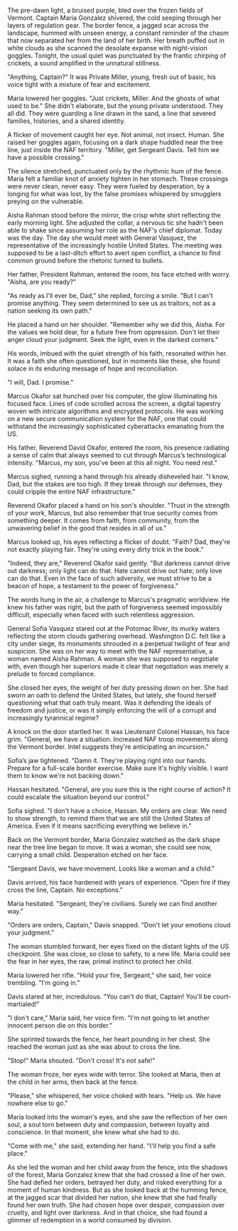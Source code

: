 The pre-dawn light, a bruised purple, bled over the frozen fields of Vermont. Captain Maria Gonzalez shivered, the cold seeping through her layers of regulation gear. The border fence, a jagged scar across the landscape, hummed with unseen energy, a constant reminder of the chasm that now separated her from the land of her birth. Her breath puffed out in white clouds as she scanned the desolate expanse with night-vision goggles. Tonight, the usual quiet was punctuated by the frantic chirping of crickets, a sound amplified in the unnatural stillness.

"Anything, Captain?" It was Private Miller, young, fresh out of basic, his voice tight with a mixture of fear and excitement.

Maria lowered her goggles. "Just crickets, Miller. And the ghosts of what used to be." She didn't elaborate, but the young private understood. They all did. They were guarding a line drawn in the sand, a line that severed families, histories, and a shared identity.

A flicker of movement caught her eye. Not animal, not insect. Human. She raised her goggles again, focusing on a dark shape huddled near the tree line, just inside the NAF territory. "Miller, get Sergeant Davis. Tell him we have a possible crossing."

The silence stretched, punctuated only by the rhythmic hum of the fence. Maria felt a familiar knot of anxiety tighten in her stomach. These crossings were never clean, never easy. They were fueled by desperation, by a longing for what was lost, by the false promises whispered by smugglers preying on the vulnerable.

Aisha Rahman stood before the mirror, the crisp white shirt reflecting the early morning light. She adjusted the collar, a nervous tic she hadn't been able to shake since assuming her role as the NAF's chief diplomat. Today was the day. The day she would meet with General Vasquez, the representative of the increasingly hostile United States. The meeting was supposed to be a last-ditch effort to avert open conflict, a chance to find common ground before the rhetoric turned to bullets.

Her father, President Rahman, entered the room, his face etched with worry. "Aisha, are you ready?"

"As ready as I'll ever be, Dad," she replied, forcing a smile. "But I can't promise anything. They seem determined to see us as traitors, not as a nation seeking its own path."

He placed a hand on her shoulder. "Remember why we did this, Aisha. For the values we hold dear, for a future free from oppression. Don't let their anger cloud your judgment. Seek the light, even in the darkest corners."

His words, imbued with the quiet strength of his faith, resonated within her. It was a faith she often questioned, but in moments like these, she found solace in its enduring message of hope and reconciliation.

"I will, Dad. I promise."

Marcus Okafor sat hunched over his computer, the glow illuminating his focused face. Lines of code scrolled across the screen, a digital tapestry woven with intricate algorithms and encrypted protocols. He was working on a new secure communication system for the NAF, one that could withstand the increasingly sophisticated cyberattacks emanating from the US.

His father, Reverend David Okafor, entered the room, his presence radiating a sense of calm that always seemed to cut through Marcus’s technological intensity. "Marcus, my son, you've been at this all night. You need rest."

Marcus sighed, running a hand through his already disheveled hair. "I know, Dad, but the stakes are too high. If they break through our defenses, they could cripple the entire NAF infrastructure."

Reverend Okafor placed a hand on his son's shoulder. "Trust in the strength of your work, Marcus, but also remember that true security comes from something deeper. It comes from faith, from community, from the unwavering belief in the good that resides in all of us."

Marcus looked up, his eyes reflecting a flicker of doubt. "Faith? Dad, they're not exactly playing fair. They're using every dirty trick in the book."

"Indeed, they are," Reverend Okafor said gently. "But darkness cannot drive out darkness; only light can do that. Hate cannot drive out hate; only love can do that. Even in the face of such adversity, we must strive to be a beacon of hope, a testament to the power of forgiveness."

The words hung in the air, a challenge to Marcus's pragmatic worldview. He knew his father was right, but the path of forgiveness seemed impossibly difficult, especially when faced with such relentless aggression.

General Sofia Vasquez stared out at the Potomac River, its murky waters reflecting the storm clouds gathering overhead. Washington D.C. felt like a city under siege, its monuments shrouded in a perpetual twilight of fear and suspicion. She was on her way to meet with the NAF representative, a woman named Aisha Rahman. A woman she was supposed to negotiate with, even though her superiors made it clear that negotiation was merely a prelude to forced compliance.

She closed her eyes, the weight of her duty pressing down on her. She had sworn an oath to defend the United States, but lately, she found herself questioning what that oath truly meant. Was it defending the ideals of freedom and justice, or was it simply enforcing the will of a corrupt and increasingly tyrannical regime?

A knock on the door startled her. It was Lieutenant Colonel Hassan, his face grim. "General, we have a situation. Increased NAF troop movements along the Vermont border. Intel suggests they're anticipating an incursion."

Sofia’s jaw tightened. "Damn it. They're playing right into our hands. Prepare for a full-scale border exercise. Make sure it's highly visible. I want them to know we're not backing down."

Hassan hesitated. "General, are you sure this is the right course of action? It could escalate the situation beyond our control."

Sofia sighed. "I don't have a choice, Hassan. My orders are clear. We need to show strength, to remind them that we are still the United States of America. Even if it means sacrificing everything we believe in."

Back on the Vermont border, Maria Gonzalez watched as the dark shape near the tree line began to move. It was a woman, she could see now, carrying a small child. Desperation etched on her face.

"Sergeant Davis, we have movement. Looks like a woman and a child."

Davis arrived, his face hardened with years of experience. "Open fire if they cross the line, Captain. No exceptions."

Maria hesitated. "Sergeant, they're civilians. Surely we can find another way."

"Orders are orders, Captain," Davis snapped. "Don't let your emotions cloud your judgment."

The woman stumbled forward, her eyes fixed on the distant lights of the US checkpoint. She was close, so close to safety, to a new life. Maria could see the fear in her eyes, the raw, primal instinct to protect her child.

Maria lowered her rifle. "Hold your fire, Sergeant," she said, her voice trembling. "I'm going in."

Davis stared at her, incredulous. "You can't do that, Captain! You'll be court-martialed!"

"I don't care," Maria said, her voice firm. "I'm not going to let another innocent person die on this border."

She sprinted towards the fence, her heart pounding in her chest. She reached the woman just as she was about to cross the line.

"Stop!" Maria shouted. "Don't cross! It's not safe!"

The woman froze, her eyes wide with terror. She looked at Maria, then at the child in her arms, then back at the fence.

"Please," she whispered, her voice choked with tears. "Help us. We have nowhere else to go."

Maria looked into the woman's eyes, and she saw the reflection of her own soul, a soul torn between duty and compassion, between loyalty and conscience. In that moment, she knew what she had to do.

"Come with me," she said, extending her hand. "I'll help you find a safe place."

As she led the woman and her child away from the fence, into the shadows of the forest, Maria Gonzalez knew that she had crossed a line of her own. She had defied her orders, betrayed her duty, and risked everything for a moment of human kindness. But as she looked back at the humming fence, at the jagged scar that divided her nation, she knew that she had finally found her own truth. She had chosen hope over despair, compassion over cruelty, and light over darkness. And in that choice, she had found a glimmer of redemption in a world consumed by division.